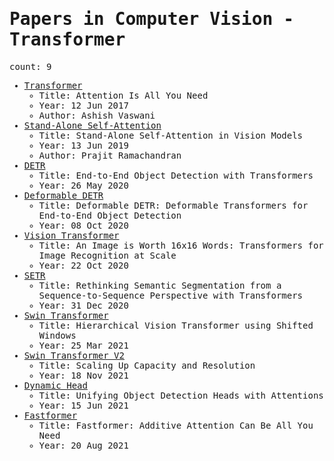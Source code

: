 <span style="font-family:monospace">

# Papers in Computer Vision - Transformer

count: 9

* [Transformer](https://arxiv.org/abs/1706.03762)
    * Title: Attention Is All You Need
    * Year: 12 Jun 2017
    * Author: Ashish Vaswani
* [Stand-Alone Self-Attention](https://arxiv.org/abs/1906.05909)
    * Title: Stand-Alone Self-Attention in Vision Models
    * Year: 13 Jun 2019
    * Author: Prajit Ramachandran
* [DETR](https://arxiv.org/abs/2005.12872)
    * Title: End-to-End Object Detection with Transformers
    * Year: 26 May 2020
* [Deformable DETR](https://arxiv.org/abs/2010.04159)
    * Title: Deformable DETR: Deformable Transformers for End-to-End Object Detection
    * Year: 08 Oct 2020
* [Vision Transformer](https://arxiv.org/abs/2010.11929)
    * Title: An Image is Worth 16x16 Words: Transformers for Image Recognition at Scale
    * Year: 22 Oct 2020
* [SETR](https://arxiv.org/abs/2012.15840)
    * Title: Rethinking Semantic Segmentation from a Sequence-to-Sequence Perspective with Transformers
    * Year: 31 Dec 2020
* [Swin Transformer](https://arxiv.org/abs/2103.14030)
    * Title: Hierarchical Vision Transformer using Shifted Windows
    * Year: 25 Mar 2021
* [Swin Transformer V2](https://arxiv.org/abs/2111.09883)
    * Title: Scaling Up Capacity and Resolution
    * Year: 18 Nov 2021
* [Dynamic Head](https://arxiv.org/abs/2106.08322)
    * Title: Unifying Object Detection Heads with Attentions
    * Year: 15 Jun 2021
* [Fastformer](https://arxiv.org/abs/2108.09084)
    * Title: Fastformer: Additive Attention Can Be All You Need
    * Year: 20 Aug 2021
